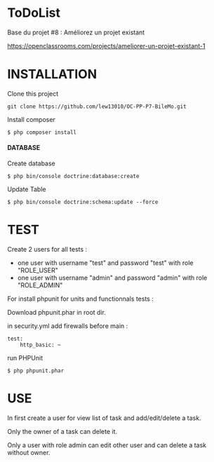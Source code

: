 ToDoList
========

Base du projet #8 : Améliorez un projet existant

https://openclassrooms.com/projects/ameliorer-un-projet-existant-1

INSTALLATION
============

Clone this project
```
git clone https://github.com/lew13010/OC-PP-P7-BileMo.git
```

Install composer
```
$ php composer install
```

#### DATABASE

Create database
```
$ php bin/console doctrine:database:create
```

Update Table 
```
$ php bin/console doctrine:schema:update --force
```

TEST
====

Create 2 users for all tests :
 - one user with username "test" and password "test" with role "ROLE_USER"
 - one user with username "admin" and password "admin" with role "ROLE_ADMIN"
 
For install phpunit for units and functionnals tests : 

Download phpunit.phar in root dir.

in security.yml add firewalls before main :
```
test:
    http_basic: ~
```


run PHPUnit
```
$ php phpunit.phar
```


USE
===

In first create a user for view list of task and add/edit/delete a task.

Only the owner of a task can delete it.

Only a user with role admin can edit other user and can delete a task without owner.
